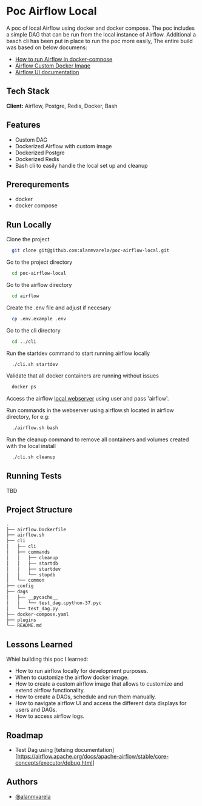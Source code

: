 
# Poc Airflow Local

A poc of local Airflow using docker and docker compose. The poc includes a simple DAG that can be run from the local instance of Airflow.
Additional a basch cli has been put in place to run the poc more easily,
The entire build was based on below documens:
- [How to run Airflow in docker-compose](https://airflow.apache.org/docs/apache-airflow/stable/howto/docker-compose/index.html)
- [Airflow Custom Docker Image](https://airflow.apache.org/docs/docker-stack/build.html)
- [Airflow UI documentation](https://airflow.apache.org/docs/apache-airflow/stable/ui.html)

## Tech Stack

**Client:** Airflow, Postgre, Redis, Docker, Bash

## Features

- Custom DAG
- Dockerized Airflow with custom image
- Dockerized Postgre
- Dockerized Redis
- Bash cli to easily handle the local set up and cleanup

## Prerequrements

- docker
- docker compose


## Run Locally

Clone the project

```bash
  git clone git@github.com:alanmvarela/poc-airflow-local.git
```

Go to the project directory

```bash
  cd poc-airflow-local
```

Go to the airflow directory

```bash
  cd airflow
```

Create the .env file and adjust if necesary

```bash
  cp .env.example .env
```

Go to the cli directory

```bash
  cd ../cli
```

Run the startdev command to start running airflow locally

```bash
  ./cli.sh startdev
```

Validate that all docker containers are running without issues

```bash
  docker ps
```

Access the airflow [local webserver](http://localhost:8080) using user and pass 'airflow'.

Run commands in the webserver using airflow.sh located in airflow directory, for e.g:
```bash
  ./airflow.sh bash
```

Run the cleanup command to remove all containers and volumes created with the local install

```bash
  ./cli.sh cleanup
```


## Running Tests

TBD


## Project Structure

```bash
.
├── airflow.Dockerfile
├── airflow.sh
├── cli
│   ├── cli
│   ├── commands
│   │   ├── cleanup
│   │   ├── startdb
│   │   ├── startdev
│   │   └── stopdb
│   └── common
├── config
├── dags
│   ├── __pycache__
│   │   └── test_dag.cpython-37.pyc
│   └── test_dag.py
├── docker-compose.yaml
├── plugins
└── README.md
```

## Lessons Learned

Whiel building this poc I learned:
- How to run airflow locally for development purposes.
- When to customize the airflow docker image.
- How to create a custom airflow image that allows to customize and extend airflow functionality.
- How to create a DAGs, schedule and run them manually.
- How to navigate airflow UI and access the different data displays for users and DAGs.
- How to access airflow logs.

## Roadmap

- Test Dag using [tetsing documentation][https://airflow.apache.org/docs/apache-airflow/stable/core-concepts/executor/debug.html]

## Authors

- [@alanmvarela](https://www.github.com/alanmvarela)
